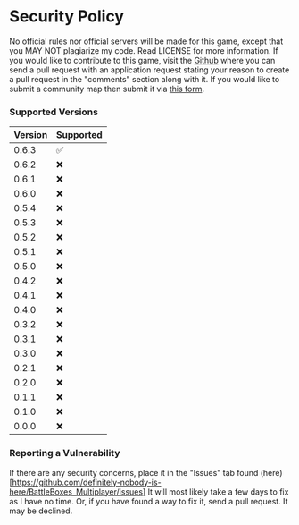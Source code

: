 # Security Policy
No official rules nor official servers will be made for this game, except that you MAY NOT plagiarize my code. Read LICENSE for more information. If you would like to contribute to this game, visit the [Github](https://github.com/definitely-nobody-is-here/BattleBoxes_Multiplayer) where you can send a pull request with an application request stating your reason to create a pull request in the "comments" section along with it. If you would like to submit a community map then submit it via [this form](https://docs.google.com/forms/d/e/1FAIpQLSfrTWNBDoC5KjXk1TJwQa4oJEZdpiSp0fxqmbCReMZqhdLkqQ/viewform?usp=sf_link).

### Supported Versions

| Version | Supported          |
| ------- | ------------------ |
| 0.6.3   | :white_check_mark: |
| 0.6.2   | :x:                |
| 0.6.1   | :x:                |
| 0.6.0   | :x:                |
| 0.5.4   | :x:                |
| 0.5.3   | :x:                |
| 0.5.2   | :x:                |
| 0.5.1   | :x:                |
| 0.5.0   | :x:                |
| 0.4.2   | :x:                |
| 0.4.1   | :x:                |
| 0.4.0   | :x:                |
| 0.3.2   | :x:                |
| 0.3.1   | :x:                |
| 0.3.0   | :x:                |
| 0.2.1   | :x:                |
| 0.2.0   | :x:                |
| 0.1.1   | :x:                |
| 0.1.0   | :x:                |
| 0.0.0   | :x:                |

### Reporting a Vulnerability

If there are any security concerns, place it in the "Issues" tab found (here)[https://github.com/definitely-nobody-is-here/BattleBoxes_Multiplayer/issues]
It will most likely take a few days to fix as I have no time. Or, if you have found a way to fix it, send a pull request.
It may be declined.
